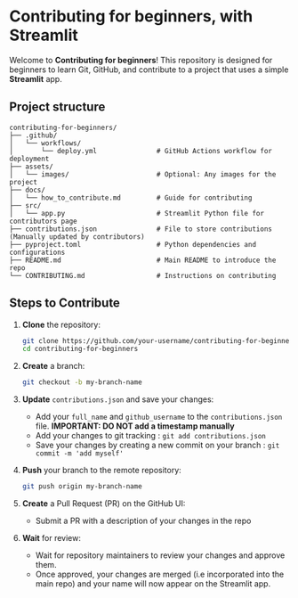 # Contributing for beginners, with Streamlit

Welcome to **Contributing for beginners**! This repository is designed for beginners to learn Git, GitHub, and contribute to a project that uses a simple **Streamlit** app.

## Project structure

```
contributing-for-beginners/
├── .github/
│   └── workflows/
│       └── deploy.yml               # GitHub Actions workflow for deployment
├── assets/
│   └── images/                      # Optional: Any images for the project
├── docs/
│   └── how_to_contribute.md         # Guide for contributing
├── src/
│   └── app.py                       # Streamlit Python file for contributors page
├── contributions.json               # File to store contributions (Manually updated by contributors)
├── pyproject.toml                   # Python dependencies and configurations
├── README.md                        # Main README to introduce the repo
└── CONTRIBUTING.md                  # Instructions on contributing
```

## Steps to Contribute

1. **Clone** the repository:
   ```bash
   git clone https://github.com/your-username/contributing-for-beginners.git
   cd contributing-for-beginners
   ````

2. **Create** a branch:
   ```bash
   git checkout -b my-branch-name
   ````

3. **Update** `contributions.json` and save your changes:
   - Add your `full_name` and `github_username` to the `contributions.json` file. **IMPORTANT: DO NOT add a timestamp manually**
   - Add your changes to git tracking : `git add contributions.json`
   - Save your changes by creating a new commit on your branch : `git commit -m 'add myself'`

4. **Push** your branch to the remote repository:
   ```bash
   git push origin my-branch-name
   ````

5. **Create** a Pull Request (PR) on the GitHub UI:
    - Submit a PR with a description of your changes in the repo

6. **Wait** for review:
   - Wait for repository maintainers to review your changes and approve them.
   - Once approved, your changes are merged (i.e incorporated into the main repo) and your name will now appear on the Streamlit app.

